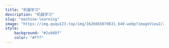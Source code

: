 ```yaml
---
title: "机器学习"
description: "机器学习"
slug: "machine-learning"
image: "https://img.ququ123.top/img/1626665070631_640.webp?imageView2/2/w/900/h/480"
style:
    background: "#2a9d8f"
    color: "#fff"
---
```

